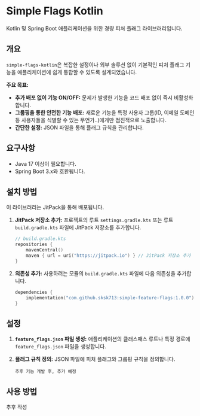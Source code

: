 # Simple Flags Kotlin
Kotlin 및 Spring Boot 애플리케이션을 위한 경량 피처 플래그 라이브러리입니다.

## 개요
`simple-flags-kotlin`은 복잡한 설정이나 외부 솔루션 없이 기본적인 피처 플래그 기능을 애플리케이션에 쉽게 통합할 수 있도록 설계되었습니다.

**주요 목표:**
* **추가 배포 없이 기능 ON/OFF:** 문제가 발생한 기능을 코드 배포 없이 즉시 비활성화합니다.
* **그룹핑을 통한 안전한 기능 배포:** 새로운 기능을 특정 사용자 그룹(ID, 이메일 도메인 등 사용자들을 식별할 수 있는 무언가..)에게만 점진적으로 노출합니다.
* **간단한 설정:** JSON 파일을 통해 플래그 규칙을 관리합니다.

## 요구사항
- Java 17 이상이 필요합니다.
- Spring Boot 3.x와 호환됩니다.

## 설치 방법
이 라이브러리는 JitPack을 통해 배포됩니다.

1.  **JitPack 저장소 추가:** 프로젝트의 루트 `settings.gradle.kts` 또는 루트 `build.gradle.kts` 파일에 JitPack 저장소를 추가합니다.
    ```kotlin
    // build.gradle.kts
    repositories {
        mavenCentral()
        maven { url = uri("https://jitpack.io") } // JitPack 저장소 추가
    }
    ```

2.  **의존성 추가:** 사용하려는 모듈의 `build.gradle.kts` 파일에 다음 의존성을 추가합니다.
    ```kotlin
    dependencies {
        implementation("com.github.sksk713:simple-feature-flags:1.0.0") // 최신 버전으로 변경 필요
    }
    ```

## 설정

1.  **`feature_flags.json` 파일 생성:** 애플리케이션의 클래스패스 루트나 특정 경로에 `feature_flags.json` 파일을 생성합니다.

2.  **플래그 규칙 정의:**
    JSON 파일에 피처 플래그와 그룹핑 규칙을 정의합니다.
    ```
    추후 기능 개발 후, 추가 예정
    ```

## 사용 방법
추후 작성

